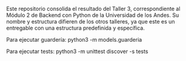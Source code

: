 Este repositorio consolida el resultado del Taller 3, correspondiente al Módulo 2 de Backend con Python de la Universidad de los Andes. Su nombre y estructura difieren de los otros talleres, ya que este es un entregable con una estructura predefinida y específica.

Para ejecutar guardería:
python3 -m models.guarderia

Para ejecutar tests:
python3 -m unittest discover -s tests

